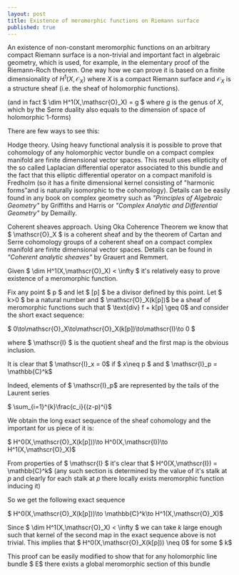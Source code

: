 ```yaml
---
layout: post
title: Existence of meromorphic functions on Riemann surface
published: true
---
```


An existence of non-constant meromorphic functions on an arbitrary compact Riemann surface is a non-trivial and important fact in algebraic geometry, which is used, for example, in the elementary proof of the Riemann-Roch theorem.
One way how we can prove it is based on a finite dimensionality of $H^1(X,\mathscr{O}_X)$ where $X$ is a compact Riemann surface and $\mathscr{O}_X$ is a structure sheaf (i.e. the sheaf of holomorphic functions).

(and in fact $ \dim H^1(X,\mathscr{O}_X) = g $ where $g$ is the genus of $X$, which by the Serre duality also equals to the dimension of space of holomorphic 1-forms)

There are few ways to see this:

Hodge theory. Using heavy functional analysis it is possible to prove that cohomology of any holomorphic vector bundle on a compact complex manifold are finite dimensional vector spaces. This result uses ellipticity of the so called Laplacian differential operator associated to this bundle and the fact that this elliptic differential operator on a compact manifold is Fredholm (so it has a finite dimensional kernel consisting of "harmonic forms"and is naturally isomorphic to the cohomology). Details can be easily found in any book on complex geometry such as *"Principles of Algebraic Geometry"* by Griffiths and Harris or *"Complex Analytic and Differential Geometry"* by Demailly.  

Coherent sheaves approach. Using Oka Coherence Theorem we know that $ \mathscr{O}_X $ is a coherent sheaf and by the theorem of Cartan and Serre cohomology groups of a coherent sheaf on a compact complex manifold are finite dimensional vector spaces. Details can be found in *"Coherent analytic sheaves"* by Grauert and Remmert.  

Given $ \dim H^1(X,\mathscr{O}_X) < \infty $ it's relatively easy to prove existence of a meromorphic function.

Fix any point $ p $ and let $ [p] $ be a divisor defined by this point. Let $ k>0 $ be a natural number and $ \mathscr{O}_X(k[p])$ be a sheaf of meromorphic functions such that $ \text{div} f + k[p] \geq 0$ and consider the short exact sequence:

$ 0\to\mathscr{O}_X\to\mathscr{O}_X(k[p])\to\mathscr{I}\to 0 $

where $ \mathscr{I} $ is the quotient sheaf and the first map is the obvious inclusion.

It is clear that $ \mathscr{I}_x = 0$ if $ x\neq p \$ and $ \mathscr{I}_p = \mathbb{C}^k$

Indeed, elements of $ \mathscr{I}_p$ are represented by the tails of the Laurent series

$ \sum_{i=1}^{k}\frac{c_i}{(z-p)^i}$

We obtain the long exact sequence of the sheaf cohomology and the important for us piece of it is:

$ H^0(X,\mathscr{O}_X(k[p]))\to H^0(X,\mathscr{I})\to H^1(X,\mathscr{O}_X)$

From properties of $ \mathscr{I} $ it's clear that $ H^0(X,\mathscr{I}) = \mathbb{C}^k$ (any such section is determined by the value of it's stalk at $p$ and clearly for each stalk at $p$ there locally exists meromorphic function inducing it)

So we get the following exact sequence

$ H^0(X,\mathscr{O}_X(k[p]))\to \mathbb{C}^k\to H^1(X,\mathscr{O}_X)$

Since $ \dim H^1(X,\mathscr{O}_X) < \infty $ we can take $k$ large enough such that kernel of the second map in the exact sequence above is not trivial. This implies that $ H^0(X,\mathscr{O}_X(k[p])) \neq 0$ for some $ k$

This proof can be easily modified to show that for any holomorphic line bundle $ E$ there exists a global meromorphic section of this bundle
